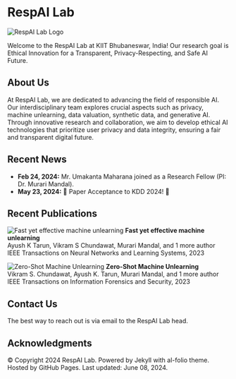 # RespAI Lab

![RespAI Lab Logo](logo_respai.png)

Welcome to the RespAI Lab at KIIT Bhubaneswar, India! Our research goal is Ethical Innovation for a Transparent, Privacy-Respecting, and Safe AI Future.

## About Us

At RespAI Lab, we are dedicated to advancing the field of responsible AI. Our interdisciplinary team explores crucial aspects such as privacy, machine unlearning, data valuation, synthetic data, and generative AI. Through innovative research and collaboration, we aim to develop ethical AI technologies that prioritize user privacy and data integrity, ensuring a fair and transparent digital future.

## Recent News

- **Feb 24, 2024:** Mr. Umakanta Maharana joined as a Research Fellow (PI: Dr. Murari Mandal).
- **May 23, 2024:** 🎉 Paper Acceptance to KDD 2024! 🎉

## Recent Publications

![Fast yet effective machine unlearning](fast-unlearning.png)
**Fast yet effective machine unlearning**  
Ayush K Tarun, Vikram S Chundawat, Murari Mandal, and 1 more author  
IEEE Transactions on Neural Networks and Learning Systems, 2023

![Zero-Shot Machine Unlearning](zero-shot-unlearning.png)
**Zero-Shot Machine Unlearning**  
Vikram S. Chundawat, Ayush K. Tarun, Murari Mandal, and 1 more author  
IEEE Transactions on Information Forensics and Security, 2023

## Contact Us

The best way to reach out is via email to the RespAI Lab head.

## Acknowledgments

© Copyright 2024 RespAI Lab. Powered by Jekyll with al-folio theme. Hosted by GitHub Pages. Last updated: June 08, 2024.
